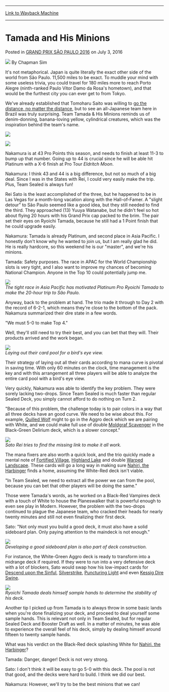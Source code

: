 
---
[Link to Wayback Machine](https://web.archive.org/web/20160706141322/http://magic.wizards.com/en/events/coverage/gpsao16/tamada-and-his-minions-2016-07-03)

[_metadata_:author]:- "Chapman Sim"
[_metadata_:description]:- "It's not metaphorical. Japan is quite literally the exact other side of the world from São Paulo. 11,500 miles to be exact. To muddle your mind with some useless trivia, you could travel for 180 miles more to reach Porto Alegre (ninth-ranked Paulo Vitor Damo da Rosa's hometown), and that would be the furthest city you can ever get to from Tokyo."
[_metadata_:generator]:- "Drupal 7 (http://drupal.org)"
[_metadata_:node]:- "1032946"
[_metadata_:publish_date]:- "2016-07-03"
[_metadata_:source]:- "div-main-content"
[_metadata_:title]:- "Tamada and His Minions"
[_metadata_:wayback_capture_timestamp]:- "2016-07-06 14:13:22"
[_metadata_:wayback_raw_url]:- "https://web.archive.org/web/20160706141322id_/http://magic.wizards.com/en/events/coverage/gpsao16/tamada-and-his-minions-2016-07-03"
[_metadata_:wayback_url]:- "http://magic.wizards.com/en/events/coverage/gpsao16/tamada-and-his-minions-2016-07-03"
---


Tamada and His Minions
======================



 Posted in [GRAND PRIX SÃO PAULO 2016](/en/events/coverage/gpsao16)
 on July 3, 2016 






![](https://media.magic.wizards.com/styles/auth_small/public/images/person/chapman.jpg)
By Chapman Sim











It's not metaphorical. Japan is quite literally the exact other side of the world from São Paulo. 11,500 miles to be exact. To muddle your mind with some useless trivia, you could travel for 180 miles more to reach Porto Alegre (ninth-ranked Paulo Vitor Damo da Rosa's hometown), and that would be the furthest city you can ever get to from Tokyo.


We've already established that Tomoharu Saito was willing to [go the distance, no matter the distance](http://magic.wizards.com/en/events/coverage/gpsao16/hot-teams-to-watch-2016-07-02), but to see an all-Japanese team here in Brazil was truly surprising. Team Tamada & His Minions reminds us of denim-donning, banana-loving yellow, cylindrical creatures, which was the inspiration behind the team's name.


![](https://media.wizards.com/2016/events/gpsao16/gpSaoPaulo16_D2_TamadaAndHisMinionsBIO.jpg)


![](https://media.wizards.com/2016/events/gpsao16/gpSaoPaulo16_D2_TamadaAndHisMinions.jpg)


Nakamura is at 43 Pro Points this season, and needs to finish at least 11-3 to bump up that number. Going up to 44 is crucial since he will be able hit Platinum with a X-6 finish at Pro Tour *Eldritch Moon*.


Nakamura: I think 43 and 44 is a big difference, but not so much of a big deal. Since I was in the States with Rei, I could very easily make the trip. Plus, Team Sealed is always fun!


Rei Sato is the least accomplished of the three, but he happened to be in Las Vegas for a month-long vacation along with the Hall-of-Famer. A "slight detour" to São Paulo seemed like a good idea, but they still needed to find the third. They approached (13) Yuuya Watanabe, but he didn't feel so hot about flying 20 hours with his Grand Prix cap packed to the brim. The pair set their eyes on Ryoichi Tamada, because he still had a 1 Point finish that he could upgrade easily.


Nakamura: Tamada is already Platinum, and second place in Asia Pacific. I honestly don't know why he wanted to join us, but I am really glad he did. He is really hardcore, so this weekend he is our "master", and we're his minions.


Tamada: Safety purposes. The race in APAC for the World Championship slots is very tight, and I also want to improve my chances of becoming National Champion. Anyone in the Top 10 could potentially jump me.


![](https://media.wizards.com/2016/events/gpsao16/gpSaoPaulo16_D2_APAC.jpg)  
*The tight race in Asia Pacific has motivated Platinum Pro Ryoichi Tamada to make the 20-hour trip to São Paulo.*


Anyway, back to the problem at hand. The trio made it through to Day 2 with the record of 6-2-1, which means they're close to the bottom of the pack. Nakamura summarized their dire state in a few words.


"We must 5-0 to make Top 4."


Well, they'll still need to try their best, and you can bet that they will. Their products arrived and the work began.


![](https://media.wizards.com/2016/events/gpsao16/gpSaoPaulo16_D2_TamadaAndHisMinions-CardPool.jpg)  
*Laying out their card pool for a bird's eye view.*


Their strategy of laying out all their cards according to mana curve is pivotal in saving time. With only 60 minutes on the clock, time management is the key and with this arrangement all three players will be able to analyze the entire card pool with a bird's eye view.


Very quickly, Nakamura was able to identify the key problem. They were sorely lacking two-drops. Since Team Sealed is much faster than regular Sealed Deck, you simply cannot afford to do nothing on Turn 2.


"Because of this problem, the challenge today is to pair colors in a way that all three decks have an good curve. We need to be wise about this. For example, [Quilled Wolf](http://gatherer.wizards.com/Pages/Card/Details.aspx?name=Quilled+Wolf) might to go in the Aggro deck which we are pairing with White, and we could make full use of double [Moldgraf Scavenger](http://gatherer.wizards.com/Pages/Card/Details.aspx?name=Moldgraf+Scavenger) in the Black-Green Delirium deck, which is a slower concept."


![](https://media.wizards.com/2016/events/gpsao16/gpSaoPaulo16_D2_TamadaAndHisMinions-SatoRei.jpg)  
*Sato Rei tries to find the missing link to make it all work.*


The mana fixers are also worth a quick look, and the trio quickly made a mental note of [Fortified Village](http://gatherer.wizards.com/Pages/Card/Details.aspx?name=Fortified+Village), [Highland Lake](http://gatherer.wizards.com/Pages/Card/Details.aspx?name=Highland+Lake) and double [Warped Landscape](http://gatherer.wizards.com/Pages/Card/Details.aspx?name=Warped+Landscape). These cards will go a long way in making sure [Nahiri, the Harbinger](http://gatherer.wizards.com/Pages/Card/Details.aspx?name=Nahiri%2C+the+Harbinger) finds a home, assuming the White-Red deck isn't viable.


"In Team Sealed, we need to extract all the power we can from the pool, because you can bet that other players will be doing the same."


Those were Tamada's words, as he worked on a Black-Red Vampires deck with a touch of White to house the Planeswalker that is powerful enough to even see play in Modern. However, the problem with the two-drops continued to plague the Japanese team, who cracked their heads for nearly twenty minutes and still not even finalizing their first deck.


Sato: "Not only must you build a good deck, it must also have a solid sideboard plan. Only paying attention to the maindeck is not enough."


![](https://media.wizards.com/2016/events/gpsao16/gpSaoPaulo16_D2_TamadaAndHisMinions-WG.jpg)  
*Developing a good sideboard plan is also part of deck construction.*


For instance, the White-Green Aggro deck is ready to transform into a midrange deck if required. If they were to run into a very defensive deck with a lot of blockers, Sato would swap how his low-impact cards for [Descend upon the Sinful](http://gatherer.wizards.com/Pages/Card/Details.aspx?name=Descend+upon+the+Sinful), [Silverstrike](http://gatherer.wizards.com/Pages/Card/Details.aspx?name=Silverstrike), [Puncturing Light](http://gatherer.wizards.com/Pages/Card/Details.aspx?name=Puncturing+Light) and even [Kessig Dire Swine](http://gatherer.wizards.com/Pages/Card/Details.aspx?name=Kessig+Dire+Swine).


![](https://media.wizards.com/2016/events/gpsao16/gpSaoPaulo16_D2_TamadaAndHisMinions-Tamada.jpg)  
*Ryoichi Tamada deals himself sample hands to determine the stability of his deck.*


Another tip I picked up from Tamada is to always throw in some basic lands when you're done finalizing your deck, and proceed to deal yourself some sample hands. This is relevant not only in Team Sealed, but for regular Sealed Deck and Booster Draft as well. In a matter of minutes, he was able to experience the overall feel of his deck, simply by dealing himself around fifteen to twenty sample hands.


What was his verdict on the Black-Red deck splashing White for [Nahiri, the Harbinger](http://gatherer.wizards.com/Pages/Card/Details.aspx?name=Nahiri%2C+the+Harbinger)?


Tamada: Danger, danger! Deck is not very strong.


Sato: I don't think it will be easy to go 5-0 with this deck. The pool is not that good, and the decks were hard to build. I think we did our best.


Nakamura: However, we'll try to be the best minions that we can!







